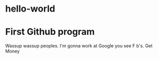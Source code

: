 # hello-world
First Github program
====================


Wassup wassup peoples. I'm gonna work at Google you see
F b's. Get Money
